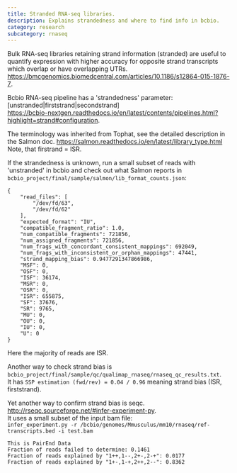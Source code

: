 ```yaml
---
title: Stranded RNA-seq libraries.
description: Explains strandedness and where to find info in bcbio.
category: research
subcategory: rnaseq 
---
```


Bulk RNA-seq libraries retaining strand information (stranded) are useful to quantify expression with higher accuracy for opposite 
strand transcripts which overlap or have overlapping UTRs.
https://bmcgenomics.biomedcentral.com/articles/10.1186/s12864-015-1876-7. 

Bcbio RNA-seq pipeline has a 'strandedness' parameter: [unstranded|firststrand|secondstrand]  
https://bcbio-nextgen.readthedocs.io/en/latest/contents/pipelines.html?highlight=strand#configuration.

The terminology was inherited from Tophat, see the detailed description in the Salmon doc. 
https://salmon.readthedocs.io/en/latest/library_type.html
Note, that firstrand = ISR.

If the strandedness is unknown, run a small subset of reads with 'unstranded' in bcbio and check out what Salmon reports in 
`bcbio_project/final/sample/salmon/lib_format_counts.json`:
```
{
    "read_files": [
        "/dev/fd/63",
        "/dev/fd/62"
    ],
    "expected_format": "IU",
    "compatible_fragment_ratio": 1.0,
    "num_compatible_fragments": 721856,
    "num_assigned_fragments": 721856,
    "num_frags_with_concordant_consistent_mappings": 692049,
    "num_frags_with_inconsistent_or_orphan_mappings": 47441,
    "strand_mapping_bias": 0.9477291347866986,
    "MSF": 0,
    "OSF": 0,
    "ISF": 36174,
    "MSR": 0,
    "OSR": 0,
    "ISR": 655875,
    "SF": 37676,
    "SR": 9765,
    "MU": 0,
    "OU": 0,
    "IU": 0,
    "U": 0
}
```
Here the majority of reads are ISR.

Another way to check strand bias is  
`bcbio_project/final/sample/qc/qualimap_rnaseq/rnaseq_qc_results.txt`.  
It has `SSP estimation (fwd/rev) = 0.04 / 0.96` meaning strand bias (ISR, firststrand).

Yet another way to confirm strand bias is seqc.  
http://rseqc.sourceforge.net/#infer-experiment-py.  
It uses a small subset of the input bam file:  
`infer_experiment.py -r /bcbio/genomes/Mmusculus/mm10/rnaseq/ref-transcripts.bed -i test.bam`

```
This is PairEnd Data
Fraction of reads failed to determine: 0.1461
Fraction of reads explained by "1++,1--,2+-,2-+": 0.0177
Fraction of reads explained by "1+-,1-+,2++,2--": 0.8362
```
